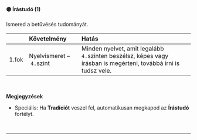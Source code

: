 #### 🟣 Írástudó (1)

Ismered a betűvésés tudományát.

| |  Követelmény | Hatás  |
| :----------- | :----------- | :----------- |
| 1.fok | Nyelvismeret&nbsp;–&nbsp;`4.`szint | Minden nyelvet, amit legalább `4.`szinten beszélsz, képes vagy írásban is megérteni, továbbá írni is tudsz vele. |

<br />

**Megjegyzések**

- Speciális: Ha **Tradíciót** veszel fel, automatikusan megkapod az **Írástudó** fortélyt. 

<br />

---
